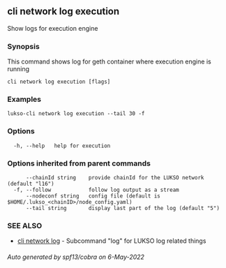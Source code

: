 ## cli network log execution

Show logs for execution engine

### Synopsis

This command shows log for geth container where execution engine is running

```
cli network log execution [flags]
```

### Examples

```
lukso-cli network log execution --tail 30 -f
```

### Options

```
  -h, --help   help for execution
```

### Options inherited from parent commands

```
      --chainId string    provide chainId for the LUKSO network (default "l16")
  -f, --follow            follow log output as a stream
      --nodeconf string   config file (default is $HOME/.lukso_<chainID>/node_config.yaml)
      --tail string       display last part of the log (default "5")
```

### SEE ALSO

* [cli network log](cli_network_log.md)	 - Subcommand "log" for LUKSO log related things

###### Auto generated by spf13/cobra on 6-May-2022
